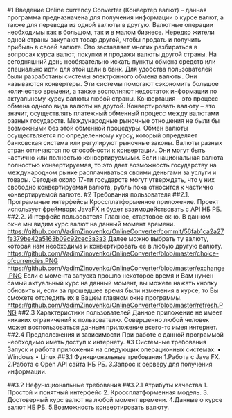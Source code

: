 #1 Введение
Online currency Converter (Конвертер валют) – данная программа предназначена для получения информации о курсе валют, а также для перевода из одной валюты в другую. Валютные операции необходимы как в большом, так и в малом бизнесе. Нередко жители одной страны закупают товар другой, чтобы продать и получить прибыль в своей валюте. Это заставляет многих разбираться в вопросах курса валют, покупки и продажи валюты другой страны. На сегодняшний день необязательно искать пункты обмена средств или специально идти для этой цели в банк. Для удобства пользователей были разработаны системы электронного обмена валюты. Они называются конвертеры. Эти системы помогают сэкономить большое количество времени, а также восполняют недостаток информации по актуальному курсу валюты любой страны. 
Конвертация – это процесс обмена одного вида валюты на другой. Конвертировать валюту – это значит, осуществлять платежный обменный процесс между валютами разных государств. Международные рыночные отношения не были бы возможными без этой обменной процедуры. Обмен валюты осуществляется по определенному курсу, который определяет банковская система или регулируют рыночные законы. Валюты разных стран отличаются по способности к конвертации. Они могут быть частично или полностью конвертируемыми. Если национальная валюта полностью конвертируемая, то это дает возможность государству на международном рынке расплачиваться своими деньгами за услуги и товары. Сегодня около 17-ти государств могут утверждать, что у них свободно конвертируемая валюта, рубль пока относится к частично конвертируемой валюте. 
#2 Требования пользователя
##2.1. Программные интерфейсы
Кроссплатформенное приложение. Проект использует фреймворк JavaFX и будет взаимодействовать с API НБ РБ. 
##2.2. Интерфейс пользователя
Главное, стартовое окно. В данном окне мы видим курс валют на данный момент времени. 
https://github.com/VadimZinovenko/OnlineConverter/commit/56fab1ca2a27fe379be42a5163b09c92cec3a3a3
Далее можно выбрать ту валюту, которая нам необходима и конвертировать ее в любую другую валюту.  
https://github.com/VadimZinovenko/OnlineConverter/blob/master/choice-ofcurrencies.PNG
https://github.com/VadimZinovenko/OnlineConverter/blob/master/exchange.PNG
Если с момента запуска прошло некоторое время и Вам нужен самый актуальный курс на данный момент, вы можете нажать кнопку обновить и, если за прошедшее время были изменения в курсе, то Вы сможете отследить их в Вашем главном окне программы. 
https://github.com/VadimZinovenko/OnlineConverter/blob/master/refresh.PNG
##2.3 Характеристики пользователей
Данное приложение не имеет никаких ограничений к пользователю. Совершенно любой человек может воспользоваться данным приложение всего-то имея интернет.
##2.4 Предположения и зависимости
При работе с данной программой необходимо иметь доступ к интернету.
#3 Системные требования
Запуск и работа приложения на следующих операционных системах:
•	Windows
•	Linux
##3.1 Функциональные требования
    1.Работа с Java FX.
    2.Работа с Open API сайта НБ РБ.
    3.Запрос к серверу для получения информации.

##3.2 Нефункциональные требования
##3.2.1 Атрибуты качества
    1. Простой и понятный интерфейс
    2. Кроссплатформенная модель.
    3. Достоверный курс валют на любой момент времени.
    4.Данные о курсе валют НБ РБ.
    5.Возможность конвертировать валюту.

